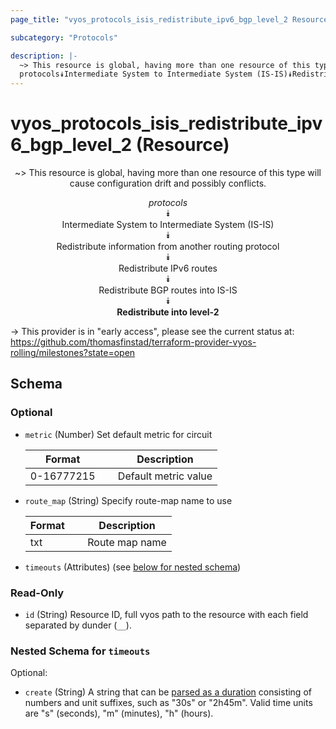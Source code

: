 ```yaml
---
page_title: "vyos_protocols_isis_redistribute_ipv6_bgp_level_2 Resource - vyos"

subcategory: "Protocols"

description: |- 
  ~> This resource is global, having more than one resource of this type will cause configuration drift and possibly conflicts.
  protocols⯯Intermediate System to Intermediate System (IS-IS)⯯Redistribute information from another routing protocol⯯Redistribute IPv6 routes⯯Redistribute BGP routes into IS-IS⯯Redistribute into level-2
---
```


# vyos_protocols_isis_redistribute_ipv6_bgp_level_2 (Resource)
<center>

~> This resource is global, having more than one resource of this type will cause configuration drift and possibly conflicts.

*protocols*  
⯯  
Intermediate System to Intermediate System (IS-IS)  
⯯  
Redistribute information from another routing protocol  
⯯  
Redistribute IPv6 routes  
⯯  
Redistribute BGP routes into IS-IS  
⯯  
**Redistribute into level-2**


</center>

-> This provider is in "early access", please see the current status at: https://github.com/thomasfinstad/terraform-provider-vyos-rolling/milestones?state=open

## Schema

### Optional

- `metric` (Number) Set default metric for circuit

    |Format      &emsp;|Description           |
    |--------------|------------------------|
    |0-16777215  &emsp;|Default metric value  |
- `route_map` (String) Specify route-map name to use

    |Format  &emsp;|Description     |
    |----------|------------------|
    |txt     &emsp;|Route map name  |
- `timeouts` (Attributes) (see [below for nested schema](#nestedatt--timeouts))

### Read-Only

- `id` (String) Resource ID, full vyos path to the resource with each field separated by dunder (`__`).

<a id="nestedatt--timeouts"></a>
### Nested Schema for `timeouts`

Optional:

- `create` (String) A string that can be [parsed as a duration](https://pkg.go.dev/time#ParseDuration) consisting of numbers and unit suffixes, such as &#34;30s&#34; or &#34;2h45m&#34;. Valid time units are &#34;s&#34; (seconds), &#34;m&#34; (minutes), &#34;h&#34; (hours).  
